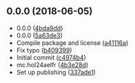 <a name="0.0.0"></a>
## 0.0.0 (2018-06-05)

* 0.0.0 ([4bda9dd](https://github.com/eca-automs/MC-HOL24AELFR/commit/4bda9dd))
* 0.0.0 ([5a63de3](https://github.com/eca-automs/MC-HOL24AELFR/commit/5a63de3))
* Compile package and license ([a41116a](https://github.com/eca-automs/MC-HOL24AELFR/commit/a41116a))
* Fix typo ([b409399](https://github.com/eca-automs/MC-HOL24AELFR/commit/b409399))
* Initial commit ([c4974b4](https://github.com/eca-automs/MC-HOL24AELFR/commit/c4974b4))
* mc.hol24aelfr ([4b3e28d](https://github.com/eca-automs/MC-HOL24AELFR/commit/4b3e28d))
* Set up publishing ([337ade1](https://github.com/eca-automs/MC-HOL24AELFR/commit/337ade1))





